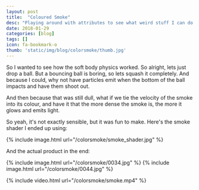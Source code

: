 ```yaml
---
layout: post
title:  "Coloured Smoke"
desc: "Playing around with attributes to see what weird stuff I can do!"
date: 2018-01-29
categories: [blog]
tags: []
icon: fa-bookmark-o
thumb: 'static/img/blog/colorsmoke/thumb.jpg'
---
```


So I wanted to see how the soft body physics worked. So alright, lets just drop a ball. 
But a bouncing ball is boring, so lets squash it completely. And because I could, why not
have particles emit when the bottom of the ball impacts and have them shoot out.

And then because that was still dull, what if we tie the velocity of the smoke into its colour,
and have it that the more dense the smoke is, the more it glows and emits light.

So yeah, it's not exactly sensible, but it was fun to make. Here's the smoke shader I ended up using:

{% include image.html url="/colorsmoke/smoke_shader.jpg"  %}

And the actual product in the end:

{% include image.html url="/colorsmoke/0034.jpg"  %}
{% include image.html url="/colorsmoke/0044.jpg"  %}

{% include video.html url="/colorsmoke/smoke.mp4"  %}

